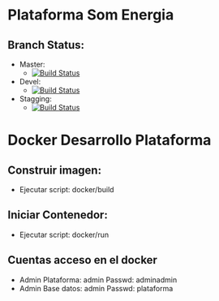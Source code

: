 # Plataforma Som Energia
## Branch Status:  
- Master:
  + [![Build Status](https://travis-ci.org/Som-Energia/plataforma.svg?branch=master)](https://travis-ci.org/Som-Energia/plataforma)
- Devel: 
  + [![Build Status](https://travis-ci.org/Som-Energia/plataforma.svg?branch=devel)](https://travis-ci.org/Som-Energia/plataforma)
- Stagging:
  + [![Build Status](https://travis-ci.org/Som-Energia/plataforma.svg?branch=stagging)](https://travis-ci.org/Som-Energia/plataforma)
  
# Docker Desarrollo Plataforma
## Construir imagen: 
- Ejecutar script: docker/build

## Iniciar Contenedor:
- Ejecutar script: docker/run

## Cuentas acceso en el docker
- Admin Plataforma: admin Passwd: adminadmin
- Admin Base datos: admin Passwd: plataforma

